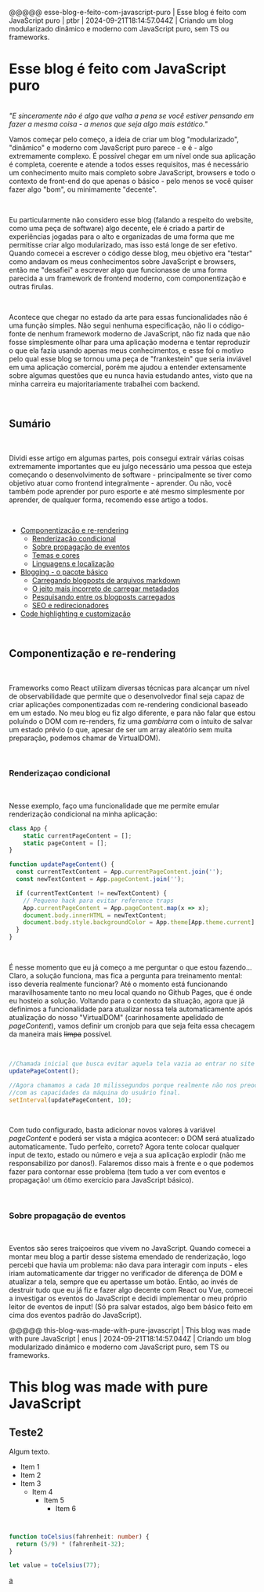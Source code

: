 @@@@@
esse-blog-e-feito-com-javascript-puro | Esse blog é feito com JavaScript puro | ptbr | 2024-09-21T18:14:57.044Z | Criando um blog modularizado dinâmico e moderno com JavaScript puro, sem TS ou frameworks.

# Esse blog é feito com JavaScript puro

<br>
<i>"E sinceramente não é algo que valha a pena se você estiver pensando em fazer a mesma coisa - a menos que seja algo mais estático."</i>
<br>

Vamos começar pelo começo, a ideia de criar um blog "modularizado", "dinâmico" e moderno com JavaScript puro parece - e é - algo
extremamente complexo. É possível chegar em um nível onde sua aplicação é completa, coerente e atende a todos esses requisitos,
mas é necessário um conhecimento muito mais completo sobre JavaScript, browsers e todo o contexto de front-end do que apenas o
básico - pelo menos se você quiser fazer algo "bom", ou minimamente "decente".

<br>

Eu particularmente não considero esse blog (falando a respeito do website, como uma peça de software) algo decente, ele é criado
a partir de experiências jogadas para o alto e organizadas de uma forma que me permitisse criar algo modularizado, mas isso está
longe de ser efetivo. Quando comecei a escrever o código desse blog, meu objetivo era "testar" como andavam os meus conhecimentos
sobre JavaScript e browsers, então me "desafiei" a escrever algo que funcionasse de uma forma parecida a um framework de frontend
moderno, com componentização e outras firulas. 

<br>

Acontece que chegar no estado da arte para essas funcionalidades não é uma função
simples. Não segui nenhuma especificação, não li o código-fonte de nenhum framework moderno de JavaScript, não fiz nada que não
fosse simplesmente olhar para uma aplicação moderna e tentar reproduzir o que ela fazia usando apenas meus conhecimentos, e esse
foi o motivo pelo qual esse blog se tornou uma peça de "frankestein" que seria inviável em uma aplicação comercial, porém me ajudou
a entender extensamente sobre algumas questões que eu nunca havia estudando antes, visto que na minha carreira eu majoritariamente
trabalhei com backend.

<br>

## Sumário

<br>

Dividi esse artigo em algumas partes, pois consegui extrair várias coisas extremamente importantes que eu julgo necessário uma pessoa que 
esteja começando o desenvolvimento de software - principalmente se tiver como objetivo atuar como frontend integralmente - aprender. 
Ou não, você também pode aprender por puro esporte e até mesmo simplesmente por aprender, de qualquer forma, recomendo
esse artigo a todos.

<br>

  - <a href='#componentização-e-rerendering'>Componentização e re-rendering</a>
    - <a href='#renderização-condicional'>Renderização condicional</a>
    - <a href='#sobre-propagação-de-eventos'>Sobre propagação de eventos</a>
    - <a href='#temas-e-cores'>Temas e cores</a>
    - <a href='#linguagens-e-localização'>Linguagens e localização</a>
  - <a href='#blogging-o-pacote-básico'>Blogging - o pacote básico</a>
    - <a href='#carregando-blogposts-de-arquivos-markdown'>Carregando blogposts de arquivos markdown</a>
    - <a href='#o-jeito-mais-incorreto-de-carregar-metadados'>O jeito mais incorreto de carregar metadados</a>
    - <a href='#pesquisando-entre-os-blogposts-carregados'>Pesquisando entre os blogposts carregados</a>
    - <a href='#seo-e-redirecionadores'>SEO e redirecionadores</a>
  - <a href='#code-highlighting-e-customização'>Code highlighting e customização</a>

<br>

<h2 id="componentização-e-rerendering">Componentização e re-rendering</h2>

<br>

Frameworks como React utilizam diversas técnicas para alcançar um nível de observabilidade que permite que o desenvolvedor final seja
capaz de criar aplicações componentizadas com re-rendering condicional baseado em um estado. No meu blog eu fiz algo diferente, e para
não falar que estou poluíndo o DOM com re-renders, fiz uma *gambiarra* com o intuito de salvar um estado prévio (o que, apesar de ser
um array aleatório sem muita preparação, podemos chamar de VirtualDOM).

<br>

<h3 id="renderização-condicional">Renderizaçao condicional</h3>

<br>

Nesse exemplo, faço uma funcionalidade que me permite emular renderização condicional na minha aplicação:

```js
class App {
    static currentPageContent = [];
    static pageContent = [];
}

function updatePageContent() {
  const currentTextContent = App.currentPageContent.join('');
  const newTextContent = App.pageContent.join('');

  if (currentTextContent != newTextContent) {
    // Pequeno hack para evitar reference traps
    App.currentPageContent = App.pageContent.map(x => x);
    document.body.innerHTML = newTextContent;
    document.body.style.backgroundColor = App.theme[App.theme.current].secondary;
  }
}
```

<br>

É nesse momento que eu já começo a me perguntar o que estou fazendo... Claro, a solução funciona, mas fica a pergunta para treinamento
mental: isso deveria realmente funcionar? Até o momento está funcionando maravilhosamente tanto no meu local quando no Github Pages, que
é onde eu hosteio a solução. Voltando para o contexto da situação, agora que já definimos a funcionalidade para atualizar nossa tela
automaticamente após atualização do nosso "VirtualDOM" (carinhosamente apelidado de *pageContent*), vamos definir um cronjob para que
seja feita essa checagem da maneira mais ~~limpa~~ possível.

<br>

```js
//Chamada inicial que busca evitar aquela tela vazia ao entrar no site
updatePageContent();

//Agora chamamos a cada 10 milissegundos porque realmente não nos preocupamos
//com as capacidades da máquina do usuário final.
setInterval(updatePageContent, 10);
```

<br>

Com tudo configurado, basta adicionar novos valores à variável *pageContent* e poderá ser vista a mágica acontecer: o DOM será
atualizado automaticamente. Tudo perfeito, correto? Agora tente colocar qualquer input de texto, estado ou número e veja a sua
aplicação explodir (não me responsabilizo por danos!). Falaremos disso mais à frente e o que podemos fazer para contornar esse
problema (tem tudo a ver com eventos e propagação! um ótimo exercício para JavaScript básico).

<br>

<h3 id="sobre-propagação-de-eventos">Sobre propagação de eventos</h3>

<br>

Eventos são seres traiçoeiros que vivem no JavaScript. Quando comecei a montar meu blog a partir desse sistema emendado de
renderização, logo percebi que havia um problema: não dava para interagir com inputs - eles iriam automaticamente dar
trigger no verificador de diferença de DOM e atualizar a tela, sempre que eu apertasse um botão. Então, ao invés de destruir
tudo que eu já fiz e fazer algo decente com React ou Vue, comecei a investigar os eventos do JavaScript e decidi implementar
o meu próprio leitor de eventos de input! (Só pra salvar estados, algo bem básico feito em cima dos eventos padrão do JavaScript).


@@@@@
this-blog-was-made-with-pure-javascript | This blog was made with pure JavaScript | enus | 2024-09-21T18:14:57.044Z | Criando um blog modularizado dinâmico e moderno com JavaScript puro, sem TS ou frameworks.

# This blog was made with pure JavaScript

## Teste2

Algum texto.

  - Item 1
  - Item 2
  - Item 3
    - Item 4
        - Item 5
            - Item 6

```ts


function toCelsius(fahrenheit: number) {
  return (5/9) * (fahrenheit-32);
}

let value = toCelsius(77);
```
<a href="test">a</a>